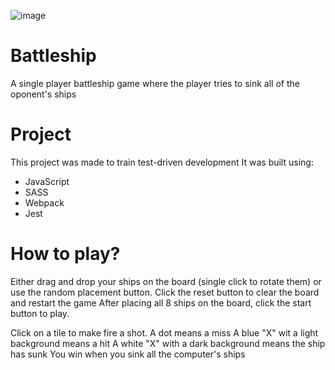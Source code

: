 ![image](https://user-images.githubusercontent.com/95282692/151598419-570f739e-2e87-43d9-80bd-5863d00eef57.png)

# Battleship
A single player battleship game where the player tries to sink all of the oponent's ships

# Project
This project was made to train test-driven development
It was built using:
- JavaScript
- SASS
- Webpack
- Jest

# How to play?
Either drag and drop your ships on the board (single click to rotate them) or use the random placement button.
Click the reset button to clear the board and restart the game
After placing all 8 ships on the board, click the start button to play.

Click on a tile to make fire a shot.
A dot means a miss
A blue "X" wit a light background means a hit
A white "X" with a dark background means the ship has sunk
You win when you sink all the computer's ships
